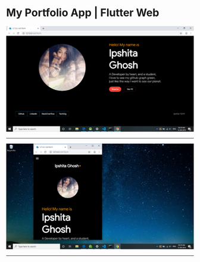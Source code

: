 # My Portfolio App | Flutter Web

![Image1](https://github.com/ipshitag/MySimplePortfolio/blob/master/2019-09-12%20(1).png)


<hr>


![Image2](https://github.com/ipshitag/MySimplePortfolio/blob/master/2019-09-12%20(2).png)


<hr>



